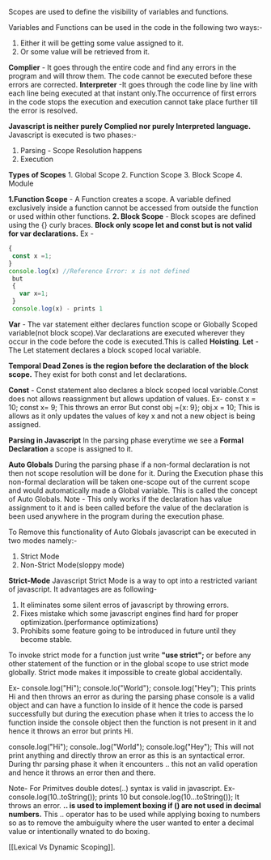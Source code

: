 Scopes are used to define the visibility of variables and functions.

Variables and Functions can be used in the code in the following two ways:-
1. Either it will be getting some value assigned to it.
2. Or some value will be retrieved from it.


**Complier** - It goes through the entire code and find any errors in the program and will throw them. The code cannot be executed before these errors are corrected.
**Interpreter** -It goes through the code line by line with each line being executed at that instant only.The occurrence of first errors in the code stops the execution and execution cannot take place further till the error is resolved.

**Javascript is neither purely Complied nor purely Interpreted language.**
Javascript is executed is two phases:- 
  1. Parsing - Scope Resolution happens
  2. Execution


**Types of Scopes**
    1. Global Scope
    2. Function Scope 
    3. Block Scope
    4. Module

**1.Function Scope** - A Function creates a scope. A variable defined exclusively inside a function cannot be accessed from outside the function or used within other functions.
**2. Block Scope** - Block scopes are defined using the {} curly braces. **Block only scope let and const but is not valid for var declarations.**
Ex -
```js
{
 const x =1;
}
console.log(x) //Reference Error: x is not defined
 but 
 {
   var x=1;
 }
 console.log(x) - prints 1
```
**Var** - The var statement either declares function scope or Globally Scoped variable(not block scope).Var declarations are executed wherever they occur in the code before the code is executed.This is called **Hoisting**.
**Let** - The Let statement declares a block scoped local variable.

**Temporal Dead Zones is the region before the declaration of the block scope.** They exist for both const and let declarations.

**Const** - Const statement also declares a block scoped local variable.Const does not allows reassignment but allows updation of values.
Ex- 
      const x = 10;
      const x= 9; This throws an error
      But 
      const obj ={x: 9};
      obj.x = 10; This is allows as it only updates the values of key x and not a new object is being assigned.


**Parsing in Javascript**
In the parsing phase everytime we see a **Formal Declaration** a scope is assigned to it.

**Auto Globals**
During the parsing phase if a non-formal declaration is not then not scope resolution will be done for it. During the Execution phase this non-formal declaration will be taken one-scope out of the current scope and would automatically made a Global variable. This is called the concept of Auto Globals.
Note - This only works if the declaration has value assignment to it and is been called before the value of the declaration is been used anywhere in the program during the execution phase.

To Remove this functionality of Auto Globals javascript can be executed in two modes namely:- 
   1. Strict Mode 
   2. Non-Strict Mode(sloppy mode)

**Strict-Mode**
Javascript Strict Mode is a way to opt into a restricted variant of javascript. It advantages are as following- 
   1. It eliminates some silent erros of javascript by throwing errors.
   2. Fixes mistake which some javascript engines find hard for proper optimization.(performance optimizations)
   3. Prohibits some feature going to be introduced in future until they become stable.

To invoke strict mode for a function just write **"use strict";** or  before any other statement of the function or in the global scope to use strict mode globally.
Strict mode makes it impossible to create global accidentally.

Ex- 
console.log("Hi");
console.lo("World");
console.log("Hey");
This prints Hi and then throws an error as during the parsing phase console is a valid object and can have a function lo inside of it hence the code is parsed successfully but during the execution phase when it tries to access the lo function inside the console object then the function is not present in it and hence it throws an error but prints Hi.

console.log("Hi");
console..log("World");
console.log("Hey");
This will not print anything and directly throw an error as this is an syntactical error. During thr parsing phase it when it encounters .. this not an valid operation and hence it throws an error then and there.

Note- For Primitves double dotes(..) syntax is valid in javascript.
Ex- console.log(10..toString()); prints 10 
but console.log(10...toString()); It throws an error.
**.. is used to implement boxing if () are not used in decimal numbers.**
This .. operator has to be used while applying boxing to numbers so as to remove the ambuiguity where the user wanted to enter a decimal value or intentionally wnated to do boxing.

[[Lexical Vs Dynamic Scoping]].
